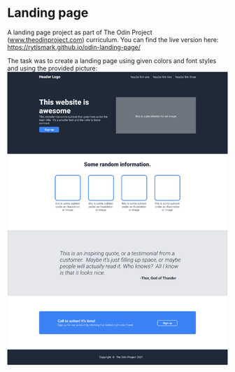 # Landing page

A landing page project as part of The Odin Project (www.theodinproject.com) curriculum. You can find the live version here: https://rytismark.github.io/odin-landing-page/

The task was to create a landing page using given colors and font styles and using the provided picture:
<img alt="design image" src="images/odin-project.png" width="750" height="auto">



